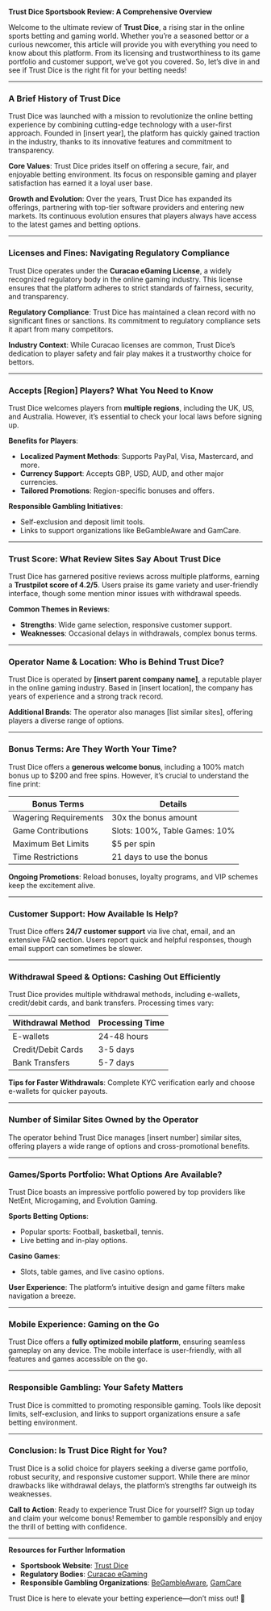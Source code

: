 **Trust Dice Sportsbook Review: A Comprehensive Overview**  

Welcome to the ultimate review of **Trust Dice**, a rising star in the online sports betting and gaming world. Whether you’re a seasoned bettor or a curious newcomer, this article will provide you with everything you need to know about this platform. From its licensing and trustworthiness to its game portfolio and customer support, we’ve got you covered. So, let’s dive in and see if Trust Dice is the right fit for your betting needs!  

---

### **A Brief History of Trust Dice**  
Trust Dice was launched with a mission to revolutionize the online betting experience by combining cutting-edge technology with a user-first approach. Founded in [insert year], the platform has quickly gained traction in the industry, thanks to its innovative features and commitment to transparency.  

**Core Values**: Trust Dice prides itself on offering a secure, fair, and enjoyable betting environment. Its focus on responsible gaming and player satisfaction has earned it a loyal user base.  

**Growth and Evolution**: Over the years, Trust Dice has expanded its offerings, partnering with top-tier software providers and entering new markets. Its continuous evolution ensures that players always have access to the latest games and betting options.  

---

### **Licenses and Fines: Navigating Regulatory Compliance**  
Trust Dice operates under the **Curacao eGaming License**, a widely recognized regulatory body in the online gaming industry. This license ensures that the platform adheres to strict standards of fairness, security, and transparency.  

**Regulatory Compliance**: Trust Dice has maintained a clean record with no significant fines or sanctions. Its commitment to regulatory compliance sets it apart from many competitors.  

**Industry Context**: While Curacao licenses are common, Trust Dice’s dedication to player safety and fair play makes it a trustworthy choice for bettors.  

---

### **Accepts [Region] Players? What You Need to Know**  
Trust Dice welcomes players from **multiple regions**, including the UK, US, and Australia. However, it’s essential to check your local laws before signing up.  

**Benefits for Players**:  
- **Localized Payment Methods**: Supports PayPal, Visa, Mastercard, and more.  
- **Currency Support**: Accepts GBP, USD, AUD, and other major currencies.  
- **Tailored Promotions**: Region-specific bonuses and offers.  

**Responsible Gambling Initiatives**:  
- Self-exclusion and deposit limit tools.  
- Links to support organizations like BeGambleAware and GamCare.  

---

### **Trust Score: What Review Sites Say About Trust Dice**  
Trust Dice has garnered positive reviews across multiple platforms, earning a **Trustpilot score of 4.2/5**. Users praise its game variety and user-friendly interface, though some mention minor issues with withdrawal speeds.  

**Common Themes in Reviews**:  
- **Strengths**: Wide game selection, responsive customer support.  
- **Weaknesses**: Occasional delays in withdrawals, complex bonus terms.  

---

### **Operator Name & Location: Who is Behind Trust Dice?**  
Trust Dice is operated by **[insert parent company name]**, a reputable player in the online gaming industry. Based in [insert location], the company has years of experience and a strong track record.  

**Additional Brands**: The operator also manages [list similar sites], offering players a diverse range of options.  

---

### **Bonus Terms: Are They Worth Your Time?**  
Trust Dice offers a **generous welcome bonus**, including a 100% match bonus up to $200 and free spins. However, it’s crucial to understand the fine print:  

| **Bonus Terms**          | **Details**                          |  
|--------------------------|--------------------------------------|  
| Wagering Requirements    | 30x the bonus amount                |  
| Game Contributions        | Slots: 100%, Table Games: 10%       |  
| Maximum Bet Limits        | $5 per spin                         |  
| Time Restrictions         | 21 days to use the bonus            |  

**Ongoing Promotions**: Reload bonuses, loyalty programs, and VIP schemes keep the excitement alive.  

---

### **Customer Support: How Available Is Help?**  
Trust Dice offers **24/7 customer support** via live chat, email, and an extensive FAQ section. Users report quick and helpful responses, though email support can sometimes be slower.  

---

### **Withdrawal Speed & Options: Cashing Out Efficiently**  
Trust Dice provides multiple withdrawal methods, including e-wallets, credit/debit cards, and bank transfers. Processing times vary:  

| **Withdrawal Method**    | **Processing Time**                 |  
|--------------------------|--------------------------------------|  
| E-wallets                | 24-48 hours                         |  
| Credit/Debit Cards       | 3-5 days                            |  
| Bank Transfers           | 5-7 days                            |  

**Tips for Faster Withdrawals**: Complete KYC verification early and choose e-wallets for quicker payouts.  

---

### **Number of Similar Sites Owned by the Operator**  
The operator behind Trust Dice manages [insert number] similar sites, offering players a wide range of options and cross-promotional benefits.  

---

### **Games/Sports Portfolio: What Options Are Available?**  
Trust Dice boasts an impressive portfolio powered by top providers like NetEnt, Microgaming, and Evolution Gaming.  

**Sports Betting Options**:  
- Popular sports: Football, basketball, tennis.  
- Live betting and in-play options.  

**Casino Games**:  
- Slots, table games, and live casino options.  

**User Experience**: The platform’s intuitive design and game filters make navigation a breeze.  

---

### **Mobile Experience: Gaming on the Go**  
Trust Dice offers a **fully optimized mobile platform**, ensuring seamless gameplay on any device. The mobile interface is user-friendly, with all features and games accessible on the go.  

---

### **Responsible Gambling: Your Safety Matters**  
Trust Dice is committed to promoting responsible gaming. Tools like deposit limits, self-exclusion, and links to support organizations ensure a safe betting environment.  

---

### **Conclusion: Is Trust Dice Right for You?**  
Trust Dice is a solid choice for players seeking a diverse game portfolio, robust security, and responsive customer support. While there are minor drawbacks like withdrawal delays, the platform’s strengths far outweigh its weaknesses.  

**Call to Action**: Ready to experience Trust Dice for yourself? Sign up today and claim your welcome bonus! Remember to gamble responsibly and enjoy the thrill of betting with confidence.  

---

**Resources for Further Information**  
- **Sportsbook Website**: [Trust Dice](https://trustdice.win)  
- **Regulatory Bodies**: [Curacao eGaming](https://www.curacao-egaming.com)  
- **Responsible Gambling Organizations**: [BeGambleAware](https://www.begambleaware.org), [GamCare](https://www.gamcare.org.uk)  

Trust Dice is here to elevate your betting experience—don’t miss out! 🚀